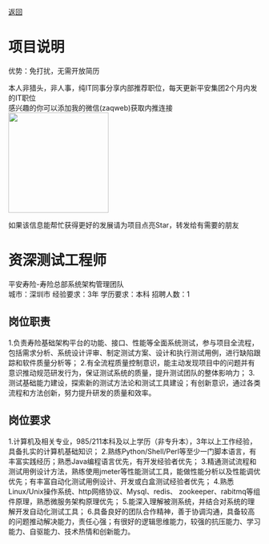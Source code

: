 [返回](../)

# 项目说明

优势：免打扰，无需开放简历

本人非猎头，非人事，纯IT同事分享内部推荐职位，每天更新平安集团2个月内发的IT职位  
感兴趣的你可以添加我的微信(zaqweb)获取内推连接  
<img src="https://github.com/zaqweb/PA-IT-JOBS/blob/master/WechatICode.jpeg"  height="200" width="200">

如果该信息能帮忙获得更好的发展请为项目点亮Star，转发给有需要的朋友

# 资深测试工程师
平安寿险-寿险总部系统架构管理团队  
城市：深圳市 经验要求：3年 学历要求：本科  招聘人数：1

## 岗位职责
1.负责寿险基础架构平台的功能、接口、性能等全面系统测试，参与项目全流程，包括需求分析、系统设计评审、制定测试方案、设计和执行测试用例，进行缺陷跟踪和软件质量分析等；
2.有全流程质量控制意识，能主动发现项目中的问题并有意识推动规范研发行为，保证测试系统的质量，提升测试团队的整体影响力；
3.测试基础能力建设，探索新的测试方法论和测试工具建设；有创新意识，通过各类流程和方法创新，努力提升研发的质量和效率。

## 岗位要求
1.计算机及相关专业，985/211本科及以上学历（非专升本），3年以上工作经验，具备扎实的计算机基础知识；
2.熟练Python/Shell/Perl等至少一门脚本语言，有丰富实践经历；熟悉Java编程语言优先，有开发经验者优先；
3.精通测试流程和测试用例设计方法，熟练使用jmeter等性能测试工具，能做性能分析以及性能调优优先；有丰富自动化测试用例设计、开发或白盒测试经验者优先；
4.熟悉Linux/Unix操作系统、http网络协议、Mysql、redis、 zookeeper、rabitmq等组件原理，熟悉微服务架构原理优先；
5.能深入理解被测系统，并结合对系统的理解开发自动化测试工具；
6.具备良好的团队合作精神，善于协调沟通，具备较高的问题推动解决能力，责任心强；有很好的逻辑思维能力，较强的抗压能力、学习能力、自驱能力、技术热情和创新能力。




